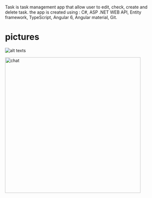 Task is task management app that allow user to edit, check, create and delete task. the app is created using : C#, ASP .NET WEB API, Entity framework, TypeScript, Angular 6, Angular material, Git.
# pictures

![alt texts]()


  <img width="446" alt="chat" src="https://github.com/aissazouhayr/Tasks/issues/1#issue-541478224">



